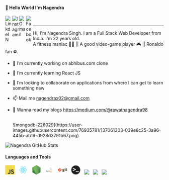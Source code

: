 <h4> 👋 Hello World I'm Nagendra </h4> 
  <a target="_blank" href="https://www.linkedin.com/in/nagendra-rawat-10b4a3b8/">
  <img align="left" alt="LinkdeIN" width="22px" src="https://cdn.jsdelivr.net/npm/simple-icons@v3/icons/linkedin.svg" />
</a>
<a target="_blank" href="https://www.instagram.com/nagendrax02/">
  <img align="left" alt="Instagram" width="22px" src="https://cdn.jsdelivr.net/npm/simple-icons@v3/icons/instagram.svg" />
</a>
<a target="_blank" href="mailto:nagendrax02@gmail.com">
  <img align="left" alt="Gmail" width="22px" src="https://cdn.jsdelivr.net/npm/simple-icons@v3/icons/gmail.svg" />
</a>
<a target="_blank" href="https://fb.com/aryxb">
  <img align="left" alt="Facebook" width="22px" src="https://cdn.jsdelivr.net/npm/simple-icons@v3/icons/facebook.svg" />
</a>
</br>

------------------------------------------------------------

Hi, I'm Nagendra Singh. I am a Full Stack Web Developer from India. I'm 22 years old.  <br/>A fitness maniac 💪🏼 ||  A good video-game player 🎮 ||  Ronaldo fan ⚽. 



- 🔭 I’m currently working on abhibus.com clone
- 🌱 I’m currently learning React JS
- 👯 I’m looking to collaborate on applications from where I can get to learn something new
- 📫 Mail me  nagendrax02@gmail.com
- 📝 Wanna read my blogs  https://medium.com/@rawatnagendra98
 
  <br/>
  ![mongodb-226029](https://user-images.githubusercontent.com/76935781/137061303-039e8c25-3a96-445b-ab19-d928d3791b67.png)

![Nagendra GitHub Stats](https://github-readme-stats.vercel.app/api?username=nagendrax02&show_icons=true)

<h4>Languages and Tools</h4>
<code><img height="30" src="https://raw.githubusercontent.com/github/explore/80688e429a7d4ef2fca1e82350fe8e3517d3494d/topics/javascript/javascript.png"></code> &nbsp;
<code><img height="30" src="https://raw.githubusercontent.com/github/explore/80688e429a7d4ef2fca1e82350fe8e3517d3494d/topics/react/react.png"></code> &nbsp;
<code><img height="30" src="https://raw.githubusercontent.com/github/explore/80688e429a7d4ef2fca1e82350fe8e3517d3494d/topics/nodejs/nodejs.png"></code> &nbsp;
<code><img height="30" src="https://raw.githubusercontent.com/github/explore/80688e429a7d4ef2fca1e82350fe8e3517d3494d/topics/mysql/mysql.png"></code> &nbsp;
<code><img height="30" src="https://raw.githubusercontent.com/github/explore/80688e429a7d4ef2fca1e82350fe8e3517d3494d/topics/git/git.png"></code> &nbsp;
<code><img height="30" src="https://raw.githubusercontent.com/github/explore/80688e429a7d4ef2fca1e82350fe8e3517d3494d/topics/terminal/terminal.png"></code> &nbsp;
<code><img height="30" width:'50' src="https://user-images.githubusercontent.com/76935781/137061919-898c15aa-7d80-4f0a-a9cf-1b5c06330e9e.png"></code> &nbsp;
<code><img height="30" width:'50' src="https://user-images.githubusercontent.com/76935781/137062117-be1feb91-3874-448e-a10e-e47663295154.png"></code> &nbsp;
<code><img height="30" width:'50' src="https://user-images.githubusercontent.com/76935781/137062327-ec174f4c-ae2f-4933-b73a-4ce9b2f97920.png"></code> &nbsp;

